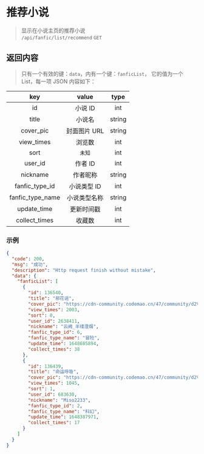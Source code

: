 # 推荐小说

> 显示在小说主页的推荐小说  
> `/api/fanfic/list/recommend` `GET`

## 返回内容

> 只有一个有效的键：`data`，内有一个键：`fanficList`， 它的值为一个 List，每一项 JSON 内容如下：

|       key        |    value     |  type  |
| :--------------: | :----------: | :----: |
|        id        |   小说 ID    |  int   |
|      title       |    小说名    | string |
|    cover_pic     | 封面图片 URL | string |
|    view_times    |    浏览数    |  int   |
|       sort       |    `未知`    |  int   |
|     user_id      |   作者 ID    |  int   |
|     nickname     |   作者昵称   | string |
|  fanfic_type_id  | 小说类型 ID  |  int   |
| fanfic_type_name | 小说类型名称 | string |
|   update_time    |  更新时间戳  |  int   |
|  collect_times   |    收藏数    |  int   |

### 示例

```json
{
  "code": 200,
  "msg": "成功",
  "description": "Http request finish without mistake",
  "data": {
    "fanficList": [
      {
        "id": 136540,
        "title": "邪花谣",
        "cover_pic": "https://cdn-community.codemao.cn/47/community/d2ViXzQwMDFfMjYzODQxMV8xMzY1NDBfMTY0ODAxNTM0MzE5MV9iZGVjYWU4OA.jpeg",
        "view_times": 2003,
        "sort": 0,
        "user_id": 2638411,
        "nickname": "云阙_半缕澄烟",
        "fanfic_type_id": 6,
        "fanfic_type_name": "冒险",
        "update_time": 1648685894,
        "collect_times": 38
      },
      {
        "id": 136439,
        "title": "命运呼吸",
        "cover_pic": "https://cdn-community.codemao.cn/47/community/d2ViXzQwMDFfNjgzNjMwXzEzNjQzOV8xNjQ4Mjg3NTE4MjIxXzhmOWQ5Mjdm.png",
        "view_times": 1045,
        "sort": 1,
        "user_id": 683630,
        "nickname": "Miso2233",
        "fanfic_type_id": 2,
        "fanfic_type_name": "科幻",
        "update_time": 1648387971,
        "collect_times": 17
      }
    ]
  }
}
```
